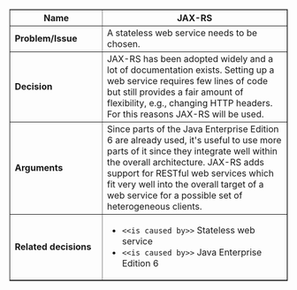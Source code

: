 <table cellpadding='5' border='1' cellspacing='0' width='650'>
<blockquote><thead>
<blockquote><tr>
<blockquote><th width='150'> Name </th>
<th>JAX-RS</th>
</blockquote></tr>
</blockquote></thead>
<tbody>
<blockquote><tr>
<blockquote><td> <b>Problem/Issue</b> </td>
<td>A stateless web service needs to be chosen.</td>
</blockquote></tr>
<tr>
<blockquote><td> <b>Decision</b> </td>
<td>JAX-RS has been adopted widely and a lot of documentation exists. Setting up a web service requires few lines of code but still provides a fair amount of flexibility, e.g., changing HTTP headers. For this reasons JAX-RS will be used.</td>
</blockquote></tr>
<tr>
<blockquote><td> <b>Arguments</b> </td>
<td>Since parts of the Java Enterprise Edition 6 are already used, it's useful to use more parts of it since they integrate well within the overall architecture. JAX-RS adds support for RESTful web services which fit very well into the overall target of a web service for a possible set of heterogeneous clients.</td>
</blockquote></tr>
<tr>
<blockquote><td> <b>Related decisions</b> </td>
<td>
<ul>
<li><code>&lt;&lt;is caused by&gt;&gt;</code> Stateless web service</li>
<li><code>&lt;&lt;is caused by&gt;&gt;</code> Java Enterprise Edition 6</li>
</ul>
</td>
</blockquote></tr>
</blockquote></tbody>
</table>